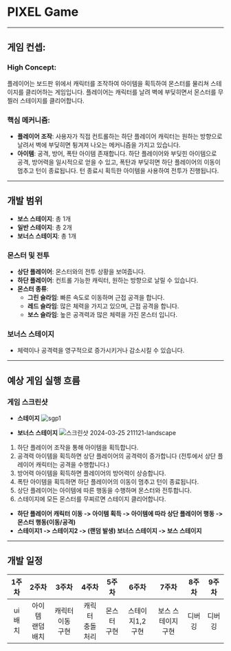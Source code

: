# PIXEL Game
********
## 게임 컨셉:
### High Concept:
플레이어는 보드판 위에서 캐릭터를 조작하여 아이템을 획득하여 몬스터를 물리쳐 스테이지를 클리어하는 게임입니다. 플레이어는 캐릭터를 날려 벽에 부딪히면서 몬스터를 무찔러 스테이지를 클리어합니다.

### 핵심 메커니즘:
- **플레이어 조작**: 사용자가 직접 컨트롤하는 하단 플레이어 캐릭터는 원하는 방향으로 날려서 벽에 부딪히면 튕겨져 나오는 메커니즘을 가지고 있습니다.
- **아이템**: 공격, 방어, 폭탄 아이템 존재합니다.
하단 플레이어와 부딪힌 아이템으로 공격, 방어력을 일시적으로 얻을 수 있고, 폭탄과 부딪히면 하단 플레이어의 이동이 멈추고 턴이 종료됩니다. 턴 종료시 획득한 아이템을 사용하여 전투가 진행됩니다.

********
## 개발 범위
- **보스 스테이지**:   총 1개
- **일반 스테이지**:   총 2개
- **보너스 스테이지**: 총 1개

### 몬스터 및 전투
- **상단 플레이어**: 몬스터와의 전투 상황을 보여줍니다.
- **하단 플레이어**: 컨트롤 가능한 캐릭터, 원하는 방향으로 날릴 수 있습니다.
- **몬스터 종류**:
  - **그린 슬라임**: 빠른 속도로 이동하며 근접 공격을 합니다.
  - **레드 슬라임**: 많은 체력을 가지고 있으며, 근접 공격을 합니다.
  - **보스 슬라임**: 높은 공격력과 많은 체력을 가진 몬스터 입니다.
### 보너스 스테이지
- 체력이나 공격력을 영구적으로 증가시키거나 감소시킬 수 있습니다.
********
## 예상 게임 실행 흐름
### 게임 스크린샷
- **스테이지**
![sgp1](https://github.com/ojh6507/SPGTermProject/assets/45549589/1dfdb466-2f36-496f-b73c-cffcb4972197)

- **보너스 스테이지**
![스크린샷 2024-03-25 211121-landscape](https://github.com/ojh6507/SPGTermProject/assets/45549589/fab87c8a-e24a-4655-a1d6-93951577a097)

1. 하단 플레이어 조작을 통해 아이템을 획득합니다.
2. 공격력 아이템을 획득하면 상단 플레이어의 공격력이 증가합니다 (전투에서 상단 플레이어 캐릭터는 공격을 수행합니다.)
3. 방어력 아이템을 획득하면 플레이어의 방어력이 상승합니다.
4. 폭탄 아이템을 획득하면 하단 플레이어의 이동이 멈추고 턴이 종료됩니다.
5. 상단 플레이어는 아이템에 따른 행동을 수행하며 몬스터와 전투합니다.
6. 스테이지에 모든 몬스터를 무찌르면 스테이지 클리어합니다.
- **하단 플레이어 캐릭터 이동 -> 아이템 획득 -> 아이템에 따라 상단 플레이어 행동 -> 몬스터 행동(이동/공격)**
- **스테이지1 -> 스테이지2 -> (랜덤 발생) 보너스 스테이지 -> 보스 스테이지**
********
## 개발 일정
| 1주차   | 2주차       | 3주차        | 4주차         | 5주차     | 6주차            | 7주차          | 8주차  | 9주차  |
|:-------:|:-----------:|:------------:|:-------------:|:---------:|:----------------:|:--------------:|:------:|:------:|
| ui<br>배치  | 아이템<br>랜덤 배치 | 캐릭터 이동<br>구현 | 캐릭터<br>충돌 처리 | 몬스터<br>구현 | 스테이지1,2<br>구현 | 보스 스테이지<br>구현 |디버깅|디버깅|


